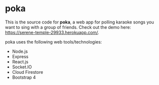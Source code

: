 # poka
This is the source code for **poka**, a web app for polling karaoke songs you want to sing with a group of friends. Check out the demo here: https://serene-temple-29933.herokuapp.com/.

poka uses the following web tools/technologies:
- Node.js
- Express
- React.js
- Socket.IO
- Cloud Firestore
- Bootstrap 4
